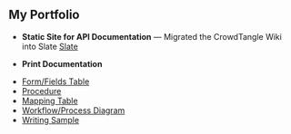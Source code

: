 
My Portfolio
------------

* **Static Site for API Documentation** — Migrated the CrowdTangle Wiki into Slate [Slate](https://inshuu.github.io/slate/) 

* **Print Documentation**
- [Form/Fields Table](https://github.com/inshuu/slate/blob/master/form_fields_table_example1.jpg)
- [Procedure](https://github.com/inshuu/slate/blob/master/procedure_example.jpg)
- [Mapping Table](https://github.com/inshuu/slate/blob/master/table_example1.jpg)
- [Workflow/Process Diagram](https://github.com/inshuu/slate/blob/master/workflow_example2.jpg)
- [Writing Sample](https://github.com/inshuu/slate/blob/master/writing_sample1.jpg)
